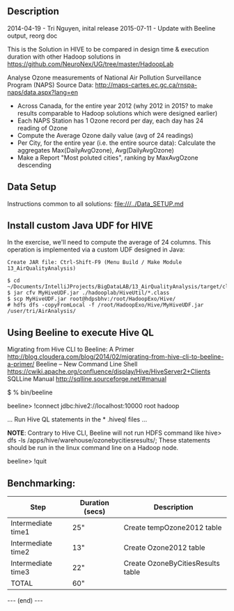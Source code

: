 ## Description
2014-04-19 - Tri Nguyen, inital release
2015-07-11 - Update with Beeline output, reorg doc

This is the Solution in HIVE to be compared in design time & execution duration with
other Hadoop solutions in <https://github.com/NeuroNex/UG/tree/master/HadoopLab>

Analyse Ozone measurements of National Air Pollution Surveillance Program (NAPS)
Source Data: <http://maps-cartes.ec.gc.ca/rnspa-naps/data.aspx?lang=en>

- Across Canada, for the entire year 2012 
  (why 2012 in 2015? to make results comparable to Hadoop solutions which were designed earlier)
- Each NAPS Station has 1 Ozone record per day, each day has 24 reading of Ozone
- Compute the Average Ozone daily value (avg of 24 readings)
- Per City, for the entire year (i.e. the entire source data): Calculate the aggregates Max(DailyAvgOzone), Avg(DailyAvgOzone)
- Make a Report "Most poluted cities", ranking by MaxAvgOzone descending

## Data Setup
Instructions common to all solutions: <file:///../Data_SETUP.md>

## Install custom Java UDF for HIVE
In the exercise, we'll need to compute the average of 24 columns. This operation is implemented via
a custom UDF designed in Java:

	Create JAR file: Ctrl-Shift-F9 (Menu Build / Make Module 13_AirQualityAnalysis)

	$ cd ~/Documents/IntelliJProjects/BigDataLAB/13_AirQualityAnalysis/target/classes/
	$ jar cfv MyHiveUDF.jar ./hadooplab/HiveUtil/*.class
	$ scp MyHiveUDF.jar root@hdpsbhv:/root/HadoopExo/Hive/
	# hdfs dfs -copyFromLocal -f /root/HadoopExo/Hive/MyHiveUDF.jar /user/tri/AirAnalysis/


## Using Beeline to execute Hive QL
Migrating from Hive CLI to Beeline: A Primer <http://blog.cloudera.com/blog/2014/02/migrating-from-hive-cli-to-beeline-a-primer/>
Beeline – New Command Line Shell <https://cwiki.apache.org/confluence/display/Hive/HiveServer2+Clients>
SQLLine Manual <http://sqlline.sourceforge.net/#manual>

$ % bin/beeline

beeline> !connect jdbc:hive2://localhost:10000 root hadoop

... Run Hive QL statements in the * .hiveql files ...

**NOTE**: Contrary to Hive CLI, Beeline will not run HDFS command like
hive> dfs -ls /apps/hive/warehouse/ozonebycitiesresults/;
These statements should be run in the linux command line on a Hadoop node.

beeline> !quit


## Benchmarking:

| Step               | Duration (secs) | Description |
|--------------------|-----------------|-----------------------------------|
| Intermediate time1 |      25"        | Create tempOzone2012 table        | 
| Intermediate time2 |      13"        | Create Ozone2012 table            | 
| Intermediate time3 |      22"        | Create OzoneByCitiesResults table | 
| TOTAL              |      60"        |                                   | 


--- (end) ---
